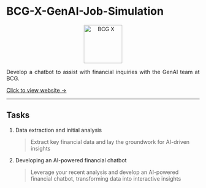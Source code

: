 # BCG-X-GenAI-Job-Simulation

<p align="center">
    <img src="Images/bcgx-logo-color-positive-RGB.png" alt="BCG X" width="auto" height="100px"></p>
<p align="justify">
Develop a chatbot to assist with financial inquiries with the GenAI team at BCG.
</p>

[Click to view website →](https://www.theforage.com/simulations/bcg/gen-ai-anlo)

---

## Tasks

1. Data extraction and initial analysis
    > Extract key financial data and lay the groundwork for AI-driven insights

2. Developing an AI-powered financial chatbot
    > Leverage your recent analysis and develop an AI-powered financial chatbot, transforming data into interactive insights
